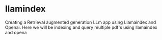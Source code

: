 # llamindex
Creating a Retrieval augmented generation LLm app using Llamaindex and Openai. Here we will be indexing and query multiple pdf's using llamaindex and opena

